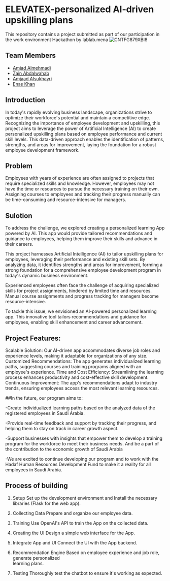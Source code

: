 # ELEVATEX-personalized AI-driven upskilling plans
This repository contains a project submitted as part of our participation in the work environment Hackathon by lablab.mena
![CNTFG879XBI8](https://github.com/ahd-alsobhi/ELEVATEX-personalized-AI-driven-upskilling-plans/assets/109044858/d35fcca3-c7e3-4cc1-8335-f6ed93328dec)

## Team Members

- [Amjad Almehmadi](https://github.com/iamjad09)
- [Zain Abdalwahab](https://github.com/Z-A1u)
- [Amjaad Alsukhayri](https://github.com/AmjaadXX)
- [Enas Khan](https://github.com/enaskhann)

## Introduction
In today's rapidly evolving business landscape, organizations strive to optimize their workforce's potential and maintain a competitive edge. Recognizing the importance of employee development and upskilling, this project aims to leverage the power of Artificial Intelligence (AI) to create personalized upskilling plans based on employee performance and current skill levels.
This data-driven approach enables the identification of patterns, strengths, and areas for improvement, laying the foundation for a robust employee development framework.

## Problem
Employees with years of experience are often assigned to projects that require specialized skills and knowledge. However, employees may not have the time or resources to pursue the necessary training on their own. Assigning courses to employees and tracking their progress manually can be time-consuming and resource-intensive for managers.

## Sulotion
To address the challenge, we explored creating a personalized learning App powered by AI. This app would provide tailored recommendations and guidance to employees, helping them improve their skills and advance in their careers.

This project harnesses Artificial Intelligence (AI) to tailor upskilling plans for employees, leveraging their performance and existing skill sets. By analyzing data, it identifies strengths and areas for improvement, forming a strong foundation for a comprehensive employee development program in today's dynamic business environment.

Experienced employees often face the challenge of acquiring specialized skills for project assignments, hindered by limited time and resources. Manual course assignments and progress tracking for managers become resource-intensive.

To tackle this issue, we envisioned an AI-powered personalized learning app. This innovative tool tailors recommendations and guidance for employees, enabling skill enhancement and career advancement.

## Project Features:

Scalable Solution: Our AI-driven app accommodates diverse job roles and experience levels, making it adaptable for organizations of any size.
Customized Recommendations: The app generates individualized learning paths, suggesting courses and training programs aligned with an employee's experience.
Time and Cost Efficiency: Streamlining the learning process enhances productivity and cost-effective skill development.
Continuous Improvement: The app's recommendations adapt to industry trends, ensuring employees access the most relevant learning resources.

##In the future, our program aims to:

-Create individualized learning paths based on the analyzed data of the registered employees in Saudi Arabia.

-Provide real-time feedback and support by tracking their progress, and helping them to stay on track in career growth aspect.

-Support businesses with insights that empower them to develop a training program for the workforce to meet their business needs. And be a part of the contribution to the economic growth of Saudi Arabia

-We are excited to continue developing our program and to work with the Hadaf Human Resources Development Fund to make it a reality for all employees in Saudi Arabia.

## Process of building

1.  Setup
          Set up the development environment and Install the necessary libraries
          (Flask for the web app).

2.  Collecting Data
          Prepare and organize our employee data.

3. Training 
          Use OpenAI's API to train the App on the collected data.

4. Creating the UI
          Design a simple web interface for the App.

5. Integrate App and UI
          Connect the UI with the App backend.

6. Recommendation Engine
          Based on employee experience and job role, generate personalized    
          learning plans.

7. Testing
          Thoroughly test the chatbot to ensure it's working as expected.
